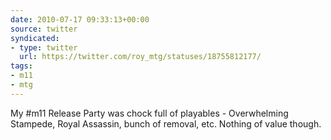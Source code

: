 ```yaml
---
date: 2010-07-17 09:33:13+00:00
source: twitter
syndicated:
- type: twitter
  url: https://twitter.com/roy_mtg/statuses/18755812177/
tags:
- m11
- mtg
---
```


My #m11 Release Party was chock full of playables - Overwhelming Stampede, Royal Assassin, bunch of removal, etc. Nothing of value though.